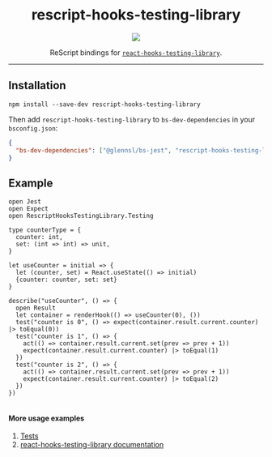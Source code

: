 <div align="center">
<h1>rescript-hooks-testing-library</h1>

<img src="https://raw.githubusercontent.com/testing-library/react-hooks-testing-library/main/public/ram.png">

ReScript bindings for [`react-hooks-testing-library`](https://github.com/mpeyper/react-hooks-testing-library).

</div>
<hr/>

## Installation

`npm install --save-dev rescript-hooks-testing-library`

Then add `rescript-hooks-testing-library` to `bs-dev-dependencies` in your `bsconfig.json`:

```json
{
  "bs-dev-dependencies": ["@glennsl/bs-jest", "rescript-hooks-testing-library"]
}
```

## Example

```reason
open Jest
open Expect
open RescriptHooksTestingLibrary.Testing

type counterType = {
  counter: int,
  set: (int => int) => unit,
}

let useCounter = initial => {
  let (counter, set) = React.useState(() => initial)
  {counter: counter, set: set}
}

describe("useCounter", () => {
  open Result
  let container = renderHook(() => useCounter(0), ())
  test("counter is 0", () => expect(container.result.current.counter) |> toEqual(0))
  test("counter is 1", () => {
    act(() => container.result.current.set(prev => prev + 1))
    expect(container.result.current.counter) |> toEqual(1)
  })
  test("counter is 2", () => {
    act(() => container.result.current.set(prev => prev + 1))
    expect(container.result.current.counter) |> toEqual(2)
  })
})


```

#### More usage examples

1. [Tests](https://github.com/glebskr/rescript-hooks-testing-library/tree/master/__tests__)
2. [react-hooks-testing-library documentation](https://react-hooks-testing-library.com/)
